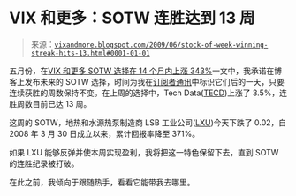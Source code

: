 <!--yml

分类：未分类

日期：2024-05-18 17:43:53

-->

# VIX 和更多：SOTW 连胜达到 13 周

> 来源：[`vixandmore.blogspot.com/2009/06/stock-of-week-winning-streak-hits-13.html#0001-01-01`](http://vixandmore.blogspot.com/2009/06/stock-of-week-winning-streak-hits-13.html#0001-01-01)

五月份，在[VIX 和更多 SOTW 选择在 14 个月内上涨 343%](http://vixandmore.blogspot.com/2009/05/stock-of-week-selection-up-373-in-14.html)一文中，我承诺在博客上发布未来的 SOTW 选择，时间为我在[订阅者通讯](http://vixandmore.blogspot.com/search/label/subscriber%20newsletter)中标识它们后的一天，只要连续获胜的周数保持不变。在上周的选择中，Tech Data([TECD](http://vixandmore.blogspot.com/search/label/TECD))上涨了 3.5%，连胜周数目前已达 13 周。

这周的 SOTW，地热和水源热泵制造商 LSB 工业公司([LXU](http://vixandmore.blogspot.com/search/label/LXU))今天下跌了 0.02，自 2008 年 3 月 30 日成立以来，累计回报率降至 371%。

如果 LXU 能够反弹并使本周实现盈利，我将把这一特色保留下去，直到 SOTW 的连胜纪录被打破。

在此之前，我倾向于跟随热手，看看它能带我去哪里。

